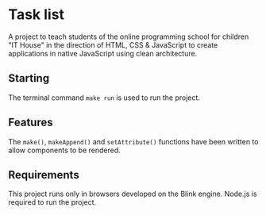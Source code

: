 # Task list

A project to teach students of the online programming school for children "IT House" in the direction of HTML, CSS &amp; JavaScript to create applications in native JavaScript using clean architecture.

## Starting

The terminal command `make run` is used to run the project.

## Features

The `make()`, `makeAppend()` and `setAttribute()` functions have been written to allow components to be rendered.

## Requirements

This project runs only in browsers developed on the Blink engine. Node.js is required to run the project.
